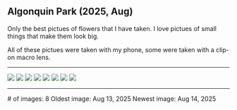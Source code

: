 ## Algonquin Park (2025, Aug)
Only the best pictues of flowers that I have taken.
I love pictues of small things that make them look big.

All of these pictues were taken with my phone, some were taken with a clip-on macro lens.
***
![](../albums/AP2025-08/01.jpg)
![](../albums/AP2025-08/02.jpg)
![](../albums/AP2025-08/03.jpg)
![](../albums/AP2025-08/04.jpg)
![](../albums/AP2025-08/05.jpg)
![](../albums/AP2025-08/06.jpg)
![](../albums/AP2025-08/07.jpg)
![](../albums/AP2025-08/08.jpg)
***
\# of images: 8
Oldest image: Aug 13, 2025
Newest image: Aug 14, 2025